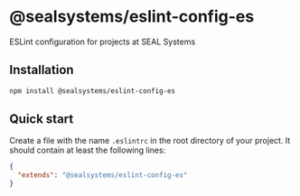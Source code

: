 # @sealsystems/eslint-config-es

ESLint configuration for projects at SEAL Systems

## Installation

```bash
npm install @sealsystems/eslint-config-es
```

## Quick start

Create a file with the name `.eslintrc` in the root directory of your project. It should contain at least the following lines:

```json
{
  "extends": "@sealsystems/eslint-config-es"
}
```
